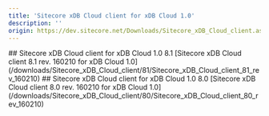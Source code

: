 ```yaml
---
title: 'Sitecore xDB Cloud client for xDB Cloud 1.0'
description: ''
origin: https://dev.sitecore.net/Downloads/Sitecore_xDB_Cloud_client.aspx
---
```


<Card variant='outlineRaised' px={0} mb={8}>
<CardHeader>
## Sitecore xDB Cloud client for xDB Cloud 1.0 8.1
</CardHeader>
<CardBody>
[Sitecore xDB Cloud client 8.1 rev. 160210 for xDB Cloud 1.0](/downloads/Sitecore_xDB_Cloud_client/81/Sitecore_xDB_Cloud_client_81_rev_160210)
</CardBody>          
</Card>

<Card variant='outlineRaised' px={0} mb={8}>
<CardHeader>
## Sitecore xDB Cloud client for xDB Cloud 1.0 8.0
</CardHeader>
<CardBody>
[Sitecore xDB Cloud client 8.0 rev. 160210 for xDB Cloud 1.0](/downloads/Sitecore_xDB_Cloud_client/80/Sitecore_xDB_Cloud_client_80_rev_160210)
</CardBody>          
</Card>
